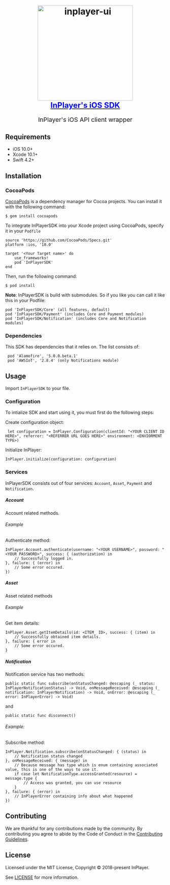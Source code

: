 <h1 align="center">
  <a target="_blank" href="https://inplayer-org.github.io/inplayer-ui/">
    <img src="https://assets.inplayer.com/images/inplayer-256.png" alt="inplayer-ui" title="InPlayer UI" width="300">
    <br />
    <span style="font-size: 1.5rem; color: blue">InPlayer's iOS SDK</span>
  </a>
</h1>
<p align="center" style="font-size: 1.2rem;">InPlayer's iOS API client wrapper</p>

## Requirements

 * iOS 10.0+
 * Xcode 10.1+
 * Swift 4.2+

## Installation

### CocoaPods

[CocoaPods](https://cocoapods.org/) is a dependency manager for Cocoa projects. You can install it with the following command:

    $ gem install cocoapods

To integrate InPlayerSDK into your Xcode project using CocoaPods, specify it in your `Podfile`

    source 'https://github.com/CocoaPods/Specs.git'
    platform :ios, '10.0'

    target '<Your Target name>' do
        use_frameworks!
        pod 'InPlayerSDK'
    end

Then, run the following command:

    $ pod install

**Note**: InPlayerSDK is build with submodules. So if you like you can call it like this in your Podfile:

    pod 'InPlayerSDK/Core' (all features, default)
    pod 'InPlayerSDK/Payment' (includes Core and Payment modules)
    pod 'InPlayerSDK/Notification' (includes Core and Notification modules)

### Dependencies

This SDK has dependencies that it relies on. The list consists of:

     pod 'Alamofire', '5.0.0.beta.1'
     pod 'AWSIoT', '2.8.4' (only Notifications module)

## Usage

 Import `InPlayerSDK` to your file.

### Configuration

To intialize SDK and start using it, you must first do the following steps:

Create configuration object:

     let configuration = InPlayer.Configuration(clientId: "<YOUR CLIENT ID HERE>", referrer: "<REFERRER URL GOES HERE>" environment: <ENVIORMENT TYPE>)

Initialize InPlayer:

    InPlayer.initialize(configuration: configuration)

### Services

InPlayerSDK consists out of four services:
`Account`, `Asset`, `Payment` and `Notification`.

##### Account
Account related methods.

###### Example
Authenticate method:

    InPlayer.Account.authenticate(username: "<YOUR USERNAME>", password: "<YOUR PASSWORD>", success: { (authorization) in
        // Successfully logged in.
    }, failure: { (error) in
        // Some error occured.
    })

##### Asset
Asset related methods

###### Example
Get item details:

    InPlayer.Asset.getItemDetails(id: <ITEM_ ID>, success: { (item) in
        // Successfully obtained item details.
    }, failure: { error in
        // Some error occured.
    }

##### Notification

Notification service has two methods:

    public static func subscribe(onStatusChanged: @escaping (_ status: InPlayerNotificationStatus) -> Void, onMessageReceived: @escaping (_ notification: InPlayerNotification) -> Void, onError: @escaping (_ error: InPlayerError) -> Void)
and

    public static func disconnect()

###### Example:
Subscribe method:

    InPlayer.Notification.subscribe(onStatusChanged: { (status) in
        // Notification status changed
    }, onMessageReceived: { (message) in
        // Because message has type which is enum containing associated value, this is one of the ways to use it.
        if case let NotificationType.accessGranted(resource) = message.type {
            // Access was granted, you can use resource
        }
    }, failure: { (error) in
        // InPlayerError containing info about what happened
    })


## Contributing

We are thankful for any contributions made by the community. By contributing you agree to abide by
the Code of Conduct in the [Contributing Guidelines](https://github.com/inplayer-org/inplayer-ui/blob/master/.github/CONTRIBUTING.md).

## License

Licensed under the MIT License, Copyright © 2018-present InPlayer.

See [LICENSE](https://github.com/inplayer-org/inplayer-ios-sdk/blob/master/LICENSE) for more information.